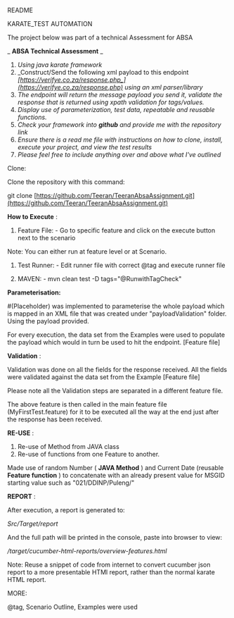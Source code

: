 README

KARATE\_TEST AUTOMATION

The project below was part of a technical Assessment for ABSA

_ **ABSA Technical Assessment** _

1. _Using java karate framework_
2. _Construct/Send the following xml payload to this endpoint _[_https://verifye.co.za/response.php_](https://verifye.co.za/response.php)_ using an xml parser/library_
3. _The endpoint will return the message payload you send it, validate the response that is returned using xpath validation for tags/values._
4. _Display use of parameterization, test data, repeatable and reusable functions._
5. _Check your framework into  __**github**__  and provide me with the repository link_
6. _Ensure there is a read me file with instructions on how to clone, install, execute your project, and view the test results_
7. _Please feel free to include anything over and above what I&#39;ve outlined_

Clone:

Clone the repository with this command:

git clone [https://github.com/Teeran/TeeranAbsaAssignment.git](https://github.com/Teeran/TeeranAbsaAssignment.git)

**How to Execute** :

1. Feature File: - Go to specific feature and click on the execute button next to the scenario

Note: You can either run at feature level or at Scenario.

1. Test Runner: - Edit runner file with correct @tag and execute runner file

1. MAVEN: - mvn clean test -D tags=&quot;@RunwithTagCheck&quot;

**Parameterisation:**

#(Placeholder) was implemented to parameterise the whole payload which is mapped in an XML file that was created under &quot;payloadValidation&quot; folder. Using the payload provided.

For every execution, the data set from the Examples were used to populate the payload which would in turn be used to hit the endpoint. [Feature file]

**Validation** :

Validation was done on all the fields for the response received. All the fields were validated against the data set from the Example [Feature file]

Please note all the Validation steps are separated in a different feature file.

The above feature is then called in the main feature file (MyFirstTest.feature) for it to be executed all the way at the end just after the response has been received.

**RE-USE** :

1. Re-use of Method from JAVA class
2. Re-use of functions from one Feature to another.

Made use of random Number ( **JAVA Method** ) and Current Date (reusable **Feature function** ) to concatenate with an already present value for MSGID starting value such as &quot;021/DDINP/Puleng/&quot;

**REPORT** :

After execution, a report is generated to:

_Src/Target/report_

And the full path will be printed in the console, paste into browser to view:

_/target/cucumber-html-reports/overview-features.html_

Note: Reuse a snippet of code from internet to convert cucumber json report to a more presentable HTMl report, rather than the normal karate HTML report.

MORE:

@tag, Scenario Outline, Examples were used